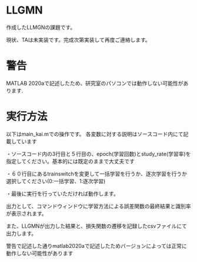 # LLGMN
作成したLLMGNの課題です。

現状、TAは未実装です。完成次第実装して再度ご連絡します。

# 警告

MATLAB 2020aで記述したため、研究室のパソコンでは動作しない可能性があります.

# 実行方法
以下はmain_kai.mでの操作です。
各変数に対する説明はソースコード内にて記載しています

・ソースコード内の3行目と５行目の、epoch(学習回数)とstudy_rate(学習率)を指定してください。基本的には既定のままで大丈夫です

・６０行目にあるtrainswitchを変更して一括学習を行うか、逐次学習を行うか選択してください(0:一括学習、1:逐次学習)

・最後に実行を行っていただければ動作します。

出力として、コマンドウィンドウに学習方法による誤差関数の最終結果と識別率が表示されます。

また、LLGMNが出力した結果と、損失関数の遷移を記録したcsvファイルにて出力します。

警告で記述した通りmatlab2020aで記述したためバージョンによっては正常に動作しない可能性があります
